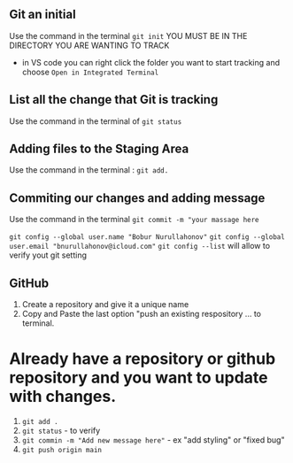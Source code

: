 ## Git an initial 

Use the command in the terminal `git init` YOU MUST BE IN THE DIRECTORY YOU ARE WANTING TO TRACK

- in VS code you can right click the folder you want to start tracking and choose `Open in Integrated Terminal`

## List all the change that Git is tracking

Use the command in the terminal of `git status`

## Adding files to the Staging Area

Use the command in the terminal : `git add.`

## Commiting our changes and adding message

Use the command in the terminal `git commit -m "your massage here`

`git config --global user.name "Bobur Nurullahonov"`
`git config --global user.email "bnurullahonov@icloud.com"`
`git config --list` will allow to verify yout git setting

## GitHub
1. Create a repository and give it a unique name
2. Copy and Paste the last option "push an existing respository ... to terminal.


# Already have a repository or github repository and you  want to update with changes.

1. `git add .`
2. `git status` - to verify
3. `git commin -m "Add new message here"` - ex "add styling" or "fixed bug"
4. `git push origin main`

